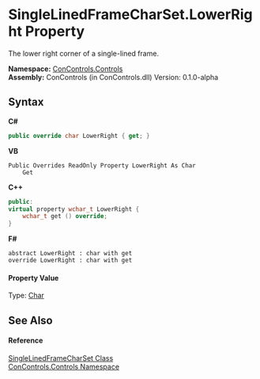 # SingleLinedFrameCharSet.LowerRight Property 
 

The lower right corner of a single-lined frame.

**Namespace:**&nbsp;<a href="8161a036-2926-0ace-99d3-20346d250e3b">ConControls.Controls</a><br />**Assembly:**&nbsp;ConControls (in ConControls.dll) Version: 0.1.0-alpha

## Syntax

**C#**<br />
``` C#
public override char LowerRight { get; }
```

**VB**<br />
``` VB
Public Overrides ReadOnly Property LowerRight As Char
	Get
```

**C++**<br />
``` C++
public:
virtual property wchar_t LowerRight {
	wchar_t get () override;
}
```

**F#**<br />
``` F#
abstract LowerRight : char with get
override LowerRight : char with get
```


#### Property Value
Type: <a href="https://docs.microsoft.com/dotnet/api/system.char" target="_blank">Char</a>

## See Also


#### Reference
<a href="0622a1b9-89fd-8243-4396-1ac7d2b2b77b">SingleLinedFrameCharSet Class</a><br /><a href="8161a036-2926-0ace-99d3-20346d250e3b">ConControls.Controls Namespace</a><br />